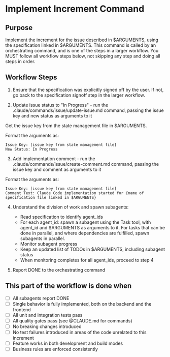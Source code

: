 # Implement Increment Command

## Purpose

Implement the increment for the issue described in $ARGUMENTS, using the specification linked in $ARGUMENTS.
This command is called by an orchestrating command, and is one of the steps in a larger workflow.
You MUST follow all workflow steps below, not skipping any step and doing all steps in order.

## Workflow Steps

1. Ensure that the specification was explicitly signed off by the user. If not, go back to the specification signoff step in the larger workflow.

2. Update issue status to "In Progress" - run the .claude/commands/issue/update-issue.md command, passing the issue key and new status as arguments to it

Get the issue key from the state management file in $ARGUMENTS.

Format the arguments as:
```
Issue Key: [issue key from state management file]
New Status: In Progress
```

3. Add implementation comment - run the .claude/commands/issue/create-comment.md command, passing the issue key and comment as arguments to it

Format the arguments as:
```
Issue Key: [issue key from state management file]
Comment Text: Claude Code implementation started for {name of specification file linked in $ARGUMENTS}
```

4. Understand the division of work and spawn subagents:
    - Read specification to identify agent_ids
    - For each agent_id: spawn a subagent using the Task tool, with agent_id and $ARGUMENTS as arguments to it. For tasks that can be done in parallel, and where dependencies are fulfilled, spawn subagents in parallel.
    - Monitor subagent progress
    - Keep an updated list of TODOs in $ARGUMENTS, including subagent status
    - When monitoring completes for all agent_ids, proceed to step 4

5. Report DONE to the orchestrating command

## This part of the workflow is done when

- [ ] All subagents report DONE
- [ ] Single behavior is fully implemented, both on the backend and the frontend
- [ ] All unit and integration tests pass
- [ ] All quality gates pass (see @CLAUDE.md for commands)
- [ ] No breaking changes introduced
- [ ] No test failures introduced in areas of the code unrelated to this increment
- [ ] Feature works in both development and build modes
- [ ] Business rules are enforced consistently
